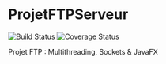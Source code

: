 ProjetFTPServeur
================

[![Build Status](https://travis-ci.org/EPSI-ProjetFTP-VLAK/ProjetFTPServeur.svg?branch=develop)](https://travis-ci.org/EPSI-ProjetFTP-VLAK/ProjetFTPServeur) [![Coverage Status](https://coveralls.io/repos/EPSI-ProjetFTP-VLAK/ProjetFTPServeur/badge.png?branch=develop)](https://coveralls.io/r/EPSI-ProjetFTP-VLAK/ProjetFTPServeur?branch=develop)

Projet FTP : Multithreading, Sockets &amp; JavaFX
